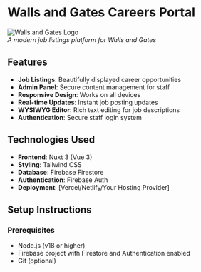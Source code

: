 # Walls and Gates Careers Portal

![Walls and Gates Logo](https://placehold.co/150x150?text=Walls+and+Gates)  
*A modern job listings platform for Walls and Gates*

## Features

- **Job Listings**: Beautifully displayed career opportunities
- **Admin Panel**: Secure content management for staff
- **Responsive Design**: Works on all devices
- **Real-time Updates**: Instant job posting updates
- **WYSIWYG Editor**: Rich text editing for job descriptions
- **Authentication**: Secure staff login system

## Technologies Used

- **Frontend**: Nuxt 3 (Vue 3)
- **Styling**: Tailwind CSS
- **Database**: Firebase Firestore
- **Authentication**: Firebase Auth
- **Deployment**: [Vercel/Netlify/Your Hosting Provider]

## Setup Instructions

### Prerequisites

- Node.js (v18 or higher)
- Firebase project with Firestore and Authentication enabled
- Git (optional)
